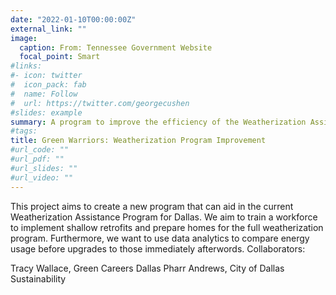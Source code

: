 ```yaml
---
date: "2022-01-10T00:00:00Z"
external_link: ""
image:
  caption: From: Tennessee Government Website
  focal_point: Smart
#links:
#- icon: twitter
#  icon_pack: fab
#  name: Follow
#  url: https://twitter.com/georgecushen
#slides: example
summary: A program to improve the efficiency of the Weatherization Assistance Program in Dallas 
#tags:
title: Green Warriors: Weatherization Program Improvement
#url_code: ""
#url_pdf: ""
#url_slides: ""
#url_video: ""
---
```


This project aims to create a new program that can aid in the current Weatherization Assistance Program for Dallas. We aim to train a workforce to implement shallow retrofits and prepare homes for the full weatherization program. Furthermore, we want to use data analytics to compare energy usage before upgrades to those immediately afterwords. 
Collaborators:

Tracy Wallace, Green Careers Dallas
Pharr Andrews, City of Dallas Sustainability

